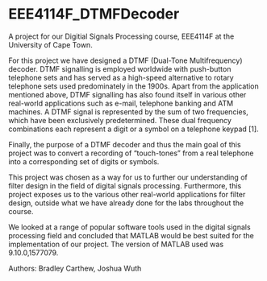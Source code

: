 # EEE4114F_DTMFDecoder
A project for our Digitial Signals Processing course, EEE4114F at the University of Cape Town.

For this project we have designed a DTMF (Dual-Tone Multifrequency) decoder. DTMF signalling is employed worldwide with push-button telephone sets and has served as a high-speed alternative to rotary telephone sets used predominately in the 1900s. Apart from the application mentioned above, DTMF signalling has also found itself in various other real-world applications such as e-mail, telephone banking and ATM machines. A DTMF signal is represented by the sum of two frequencies, which have been exclusively predetermined. These dual frequency combinations each represent a digit or a symbol on a telephone keypad [1]. 

Finally, the purpose of a DTMF decoder and thus the main goal of this project was to convert a recording of “touch-tones” from a real telephone into a corresponding set of digits or symbols.

This project was chosen as a way for us to further our understanding of filter design in the field of digital signals processing. Furthermore, this project exposes us to the various other real-world applications for filter design, outside what we have already done for the labs throughout the course.


We looked at a range of popular software tools used in the digital signals processing field and concluded that MATLAB would be best suited for the implementation of our project. The version of MATLAB used was 9.10.0,1577079. 


Authors: Bradley Carthew, Joshua Wuth
